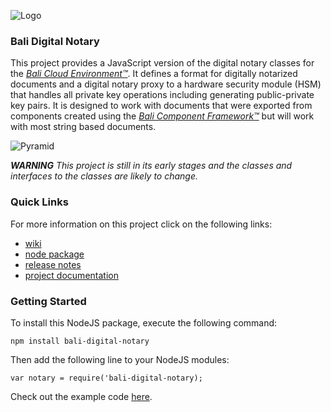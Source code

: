 ![Logo](https://raw.githubusercontent.com/craterdog-bali/bali-project-documentation/master/images/CraterDogLogo.png)

### Bali Digital Notary
This project provides a JavaScript version of the digital notary classes for the [_Bali Cloud Environment™_](https://github.com/craterdog-bali/bali-project-documentation/wiki). It defines a format for digitally notarized documents and a digital notary proxy to a hardware security module (HSM) that handles all private key operations including generating public-private key pairs. It is designed to work with documents that were exported from components created using the [_Bali Component Framework™_](https://github.com/craterdog-bali/js-bali-component-framework) but will work with most string based documents.

![Pyramid](https://raw.githubusercontent.com/craterdog-bali/bali-project-documentation/master/images/BaliPyramid-DigitalNotary.png)

_**WARNING**_
_This project is still in its early stages and the classes and interfaces to the classes are likely to change._

### Quick Links
For more information on this project click on the following links:
 * [wiki](https://github.com/craterdog-bali/js-bali-digital-notary/wiki)
 * [node package](https://www.npmjs.com/package/bali-digital-notary)
 * [release notes](https://github.com/craterdog-bali/js-bali-digital-notary/wiki/releases)
 * [project documentation](https://github.com/craterdog-bali/bali-project-documentation/wiki)

### Getting Started
To install this NodeJS package, execute the following command:
```
npm install bali-digital-notary
```
Then add the following line to your NodeJS modules:
```
var notary = require('bali-digital-notary);
```

Check out the example code [here](https://github.com/craterdog-bali/js-bali-digital-notary/wiki/examples).

